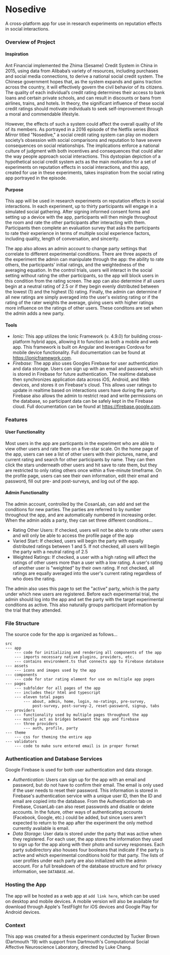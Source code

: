 # Nosedive
A cross-platform app for use in research experiments on reputation effects in social interactions.

### Overview of Project
#### Inspiration
Ant Financial implemented the Zhima (Sesame) Credit System in China in 2015, using data from Alibaba’s variety of resources, including purchases and social media connections, to derive a national social credit system. The Chinese government hopes that, as the system expands and gains traction across the country, it will effectively govern the civil behavior of its citizens. The quality of each individual’s credit rating determines their access to bank loans and certain private schools, and can result in discounts or bans from airlines, trains, and hotels. In theory, the significant influence of these social credit ratings should motivate individuals to seek self-improvement through a moral and commendable lifestyle. 

However, the effects of such a system could affect the overall quality of life of its members. As portrayed in a 2016 episode of the Netflix series *Black Mirror* titled "Nosedive," a  social credit rating system can play on modern society’s obsession with social comparisons and reputation to have severe consequences on social relationships. The implications enforce a national culture of judgment with both incentives and consequences that could alter the way people approach social interactions. This dystopian depiction of a hypothetical social credit system acts as the main motivation for a set of experiments on reputation effects in social interactions, and this app, created for use in these experiments, takes inspiration from the social rating app portrayed in the episode. 

#### Purpose
This app will be used in research experiments on reputation effects in social interactions. In each experiment, up to thirty participants will engage in a simulated social gathering. After signing informed consent forms and setting up a device with the app, participants will then mingle throughout the room and rate the other participants after interacting with them. Participants then complete an evaluation survey that asks the participants to rate their experience in terms of multiple social experience factors, including quality, length of conversation, and sincerity.

The app also allows an admin account to change party settings that correlate to different experimental conditions. There are three aspects of the experiment the admin can manipulate through the app: the ability to rate others, the participants' initial ratings, and the weightedness of the averaging equation. In the control trials, users will interact in the social setting without rating the other participants, so the app will block users in this condition from the rating screen. The app can also determine if all users begin at a neutral rating of 2.5 or if they begin evenly distributed between the lowest (1) and the highest (5) rating. Finally, the admin can determine if all new ratings are simply averaged into the user's existing rating or if the rating of the rater weights the average, giving users with higher ratings more influence on the ratings of other users. These conditons are set when the admin adds a new party.

#### Tools
- *Ionic:* This app utilizes the Ionic Framework (v. 4.9.0) for building cross-platform hybrid apps, allowing it to function as both a mobile and web app. This framework is built on Angular and leverages Cordova for mobile device functionality. Full documentation can be found at https://ionicframework.com.
- *Firebase:* The app also uses Googles Firebase for user authentication and data storage. Users can sign up with an email and password, which is stored in Firebase for future authentication. The realtime database then synchronizes application data across iOS, Android, and Web devices, and stores it on Firebase's cloud. This allows user ratings to update in realtime based on interactions users have during the party. Firebase also allows the admin to restrict read and write permissions on the database, so participant data can be safely kept in the Firebase cloud. Full documentation can be found at https://firebase.google.com.


### Features
#### User Functionality
Most users in the app are particpants in the experiment who are able to view other users and rate them on a five-star scale. On the home page of the app, users can see a list of other users with their pictures, name, and current rating and search for other participants by name. They can then click the stars underneath other users and hit save to rate them, but they are restricted to only rating others once within a five-minute timeframe. On the profile page, users can see their own information, edit their email and password, fill out pre- and post-surveys, and log out of the app. 

#### Admin Functionality
The admin account, controlled by the CosanLab, can add and set the conditions for new parties. The parties are referred to by number throughout the app, and are automatically numbered in increasing order. When the admin adds a party, they can set three different conditions...
- Rating Other Users: If checked, users will not be able to rate other users and will only be able to access the profile         page of the app
- Varied Start: If checked, users will begin the party with equally distributed ratings between 1 and 5. If not checked, all users will begin the party with a neutral rating of 2.5
- Weighted Ratings: If checked, a user with a high rating will affect the ratings of other users more than a user with a low rating. A user's rating of another user is "weighted" by their own rating. If not checked, all ratings are equally averaged into the user's current rating regardless of who does the rating.

The admin also uses this page to set the "active" party, which is the party under which new users are registered. Before each experimental trial, the admin should log into the app and set the party with the target experimental conditions as active. This also naturally groups participant information by the trial that they attended.  


### File Structure
The source code for the app is organized as follows...
```
src
--- app
    --- code for initializing and rendering all components of the app
    --- imports necessary native plugins, providers, etc.
    --- contains environment.ts that connects app to Firebase database
--- assets
    --- icons and images used by the app
--- components
    --- code for star rating element for use on multiple app pages
--- pages
    --- subfolder for all pages of the app
    --- includes their html and typescript 
    --- eleven total pages 
        --- about, admin, home, login, no-ratings, pre-survey, 
            post-survey, post-survey-2, reset-password, signup, tabs
--- providers
    --- functionality used by multiple pages throughout the app
    --- mostly act as bridges betweent the app and firebase
    --- three providers
        --- auth, profile, party
--- theme
    --- css for theming the entire app
--- validators
    --- code to make sure entered email is in proper format
```

### Authentication and Database Services
Google Firebase is used for both user authentication and data storage. 
- *Authentication:* Users can sign up for the app with an email and password, but do not have to confirm their email. The email is only used if the user needs to reset their password. This information is stored in Firebase's authentication service with a unique user ID, then the ID and email are copied into the database. From the Authentication tab on Firebase, CosanLab can also reset passwords and disable or delete accounts. In the future, other ways of authenticating accounts (Facebook, Google, etc.) could be added, but since users aren't expected to return to the app after the experiment the only method currently available is email.
- *Data Storage:* User data is stored under the party that was active when they registered. For each user, the app stores the information they used to sign up for the app along with their photo and survey responses. Each party subdirectory also houses four booleans that indicate if the party is active and which experimental conditions hold for that party. The lists of user profiles under each party are also initialized with the admin account. For a full breakdown of the database structure and for privacy information, see `DATABASE.md.`

### Hosting the App
The app will be hosted as a web app at `add link here`, which can be used on desktop and mobile devices. A mobile version will also be available for download through Apple's TestFlight for iOS devices and Google Play for Android devices. 

### Context
This app was created for a thesis experiment conducted by Tucker Brown (Dartmouth '19) with support from Dartmouth's Computational Social Affective Neuroscience Laboratory, directed by Luke Chang.
